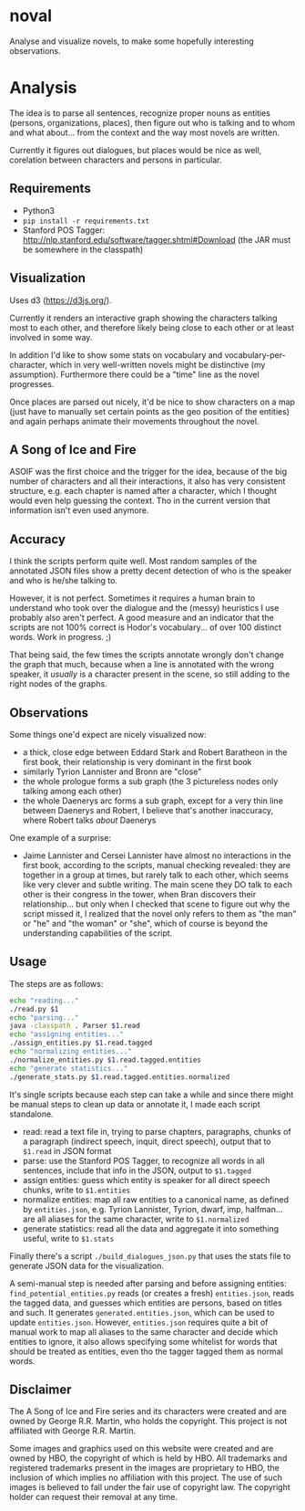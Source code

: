 # noval
Analyse and visualize novels, to make some hopefully interesting observations.

# Analysis
The idea is to parse all sentences, recognize proper nouns as entities (persons, organizations, places), 
then figure out who is talking and to whom and what about... from the context and the way most novels are written.

Currently it figures out dialogues, but places would be nice as well, corelation between characters and persons in particular.

## Requirements
 * Python3
 * `pip install -r requirements.txt`
 * Stanford POS Tagger: http://nlp.stanford.edu/software/tagger.shtml#Download (the JAR must be somewhere in the classpath)

## Visualization
Uses d3 (https://d3js.org/).

Currently it renders an interactive graph showing the characters talking most to each other, and therefore likely being
close to each other or at least involved in some way.

In addition I'd like to show some stats on vocabulary and vocabulary-per-character, which in very well-written novels
might be distinctive (my assumption). Furthermore there could be a "time" line as the novel progresses.

Once places are parsed out nicely, it'd be nice to show characters on a map (just have to manually set certain points
as the geo position of the entities) and again perhaps animate their movements throughout the novel.

## A Song of Ice and Fire
ASOIF was the first choice and the trigger for the idea, because of the big number of characters and all their interactions,
it also has very consistent structure, e.g. each chapter is named after a character, which I thought would even help
guessing the context. Tho in the current version that information isn't even used anymore.

## Accuracy
I think the scripts perform quite well. Most random samples of the annotated JSON files show a pretty decent
detection of who is the speaker and who is he/she talking to.

However, it is not perfect. Sometimes it requires a human brain to understand who took over the dialogue and
the (messy) heuristics I use probably also aren't perfect. A good measure and an indicator that the scripts
are not 100% correct is Hodor's vocabulary... of over 100 distinct words. Work in progress. ;)

That being said, the few times the scripts annotate wrongly don't change the graph that much, because when
a line is annotated with the wrong speaker, it *usually* is a character present in the scene, so still
adding to the right nodes of the graphs.

## Observations
Some things one'd expect are nicely visualized now:
 * a thick, close edge between Eddard Stark and Robert Baratheon in the first book, their relationship is very 
   dominant in the first book
 * similarly Tyrion Lannister and Bronn are "close"
 * the whole prologue forms a sub graph (the 3 pictureless nodes only talking among each other)
 * the whole Daenerys arc forms a sub graph, except for a very thin line between Daenerys and Robert, I believe that's
   another inaccuracy, where Robert talks *about* Daenerys

One example of a surprise:
 * Jaime Lannister and Cersei Lannister have almost no interactions in the first book, according to the scripts,
   manual checking revealed: they are together in a group at times, but rarely talk to each other, which seems
   like very clever and subtle writing. The main scene they DO talk to each other is their congress in the tower,
   when Bran discovers their relationship... but only when I checked that scene to figure out why the script
   missed it, I realized that the novel only refers to them as "the man" or "he" and "the woman" or "she", which
   of course is beyond the understanding capabilities of the script.

## Usage
The steps are as follows:
```bash
echo "reading..."
./read.py $1
echo "parsing..."
java -classpath . Parser $1.read
echo "assigning entities..."
./assign_entities.py $1.read.tagged
echo "normalizing entities..."
./normalize_entities.py $1.read.tagged.entities
echo "generate statistics..."
./generate_stats.py $1.read.tagged.entities.normalized
```
It's single scripts because each step can take a while and since there might be manual steps to clean up data or annotate
it, I made each script standalone.

 * read: read a text file in, trying to parse chapters, paragraphs, chunks of a paragraph 
   (indirect speech, inquit, direct speech), output that to `$1.read` in JSON format
 * parse: use the Stanford POS Tagger, to recognize all words in all sentences, include that info in the JSON, output
   to `$1.tagged`
 * assign entities: guess which entity is speaker for all direct speech chunks, write to `$1.entities`
 * normalize entities: map all raw entities to a canonical name, as defined by `entities.json`, e.g. Tyrion Lannister,
   Tyrion, dwarf, imp, halfman... are all aliases for the same character, write to `$1.normalized`
 * generate statistics: read all the data and aggregate it into something useful, write to `$1.stats`

Finally there's a script `./build_dialogues_json.py` that uses the stats file to generate JSON data for the visualization.

A semi-manual step is needed after parsing and before assigning entities: `find_potential_entities.py` reads (or creates a fresh) `entities.json`, reads the tagged data, and guesses which entities are persons, based on titles and such. It
generates `generated.entities.json`, which can be used to update `entities.json`. However, `entities.json` requires quite
a bit of manual work to map all aliases to the same character and decide which entities to ignore, it also allows
specifying some whitelist for words that should be treated as entities, even tho the tagger tagged them as normal words.

## Disclaimer
The A Song of Ice and Fire series and its characters were created and are owned by George R.R. Martin, 
who holds the copyright. This project is not affiliated with George R.R. Martin.

Some images and graphics used on this website were created and are owned by HBO, the copyright of which 
is held by HBO. All trademarks and registered trademarks present in the images are proprietary to HBO, 
the inclusion of which implies no affiliation with this project. The use of such images is believed to 
fall under the fair use of copyright law. The copyright holder can request their removal at any time.
